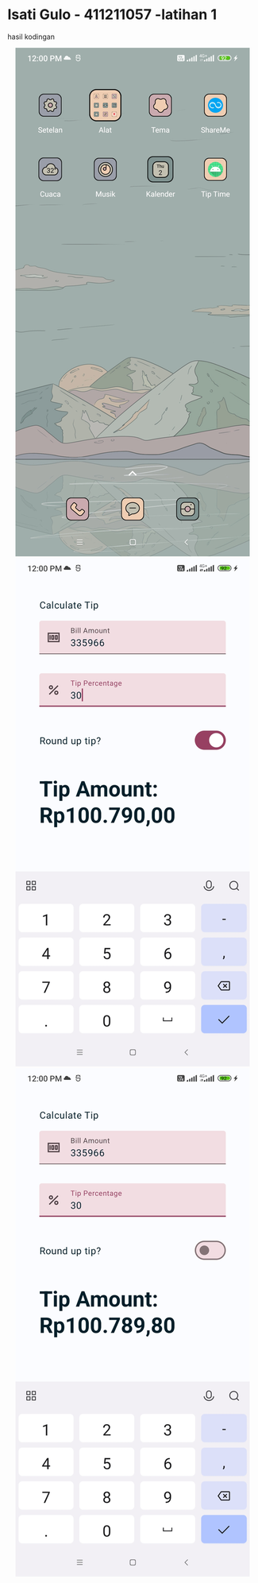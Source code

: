 # Isati Gulo - 411211057 -latihan 1
hasil kodingan
<center>  
  <img src="gambar-1.jpg" />
  <img src="gambar-2.jpg" />
  <img src="gambar-3.jpg" />
</center>
